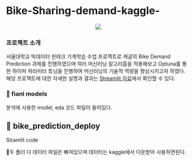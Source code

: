 # Bike-Sharing-demand-kaggle-
<p align="center">
<img src="https://github.com/skkumin/Bike-Sharing-demand-kaggle-/assets/98961173/2f55a41f-fd57-42b0-8181-55c3b89a6cc2">

### 프로젝트 소개
서울대학교 빅데이터 핀테크 기계학습 수업 프로젝트로 캐글의 Bike Demand Prediction 과제를 진행하였으며 여러 머신러닝 알고리즘을 적용해보고 Optuna를 통한 하이퍼 파라미터 튜닝을 진행하여 머신러닝의 기술적 역량을 향상시키고자 하였다.  
해당 프로젝트에 대한 자세한 설명과 결과는 [Streamlit 자료](https://www.chatpdf.com/?via=rickt1)에서 확인할 수 있다.

### 📂 fianl models 
분석에 사용한 model, eda 코드 파일이 들어있다.  

## 📂 bike_prediction_deploy  
Stramlit code    

🚨두 폴더 다 데이터 파일은 빠져있으며 데이터는 kaggle에서 다운받아 사용하면된다.  

 
 
